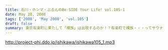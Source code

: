 ```yaml
---
title: 石川・ホンマ・ぶるんのBe-SIDE Your Life! vol.105-1
date: May 28, 2008
tags: ['2008', 'May 2008', 'vol.105']
draft: false
summary: 東京有楽町に果たして「裸族」は出現するのか！？有楽町で裸族・・・ってサウナじゃないですからね。いたってオフィスの中にあるスタジオですからね・・・どーなんでしょーか。Tシャツをお買い求めいただいた方には感謝です。NAMAE
---
```


http://project-phi.ddo.jp/ishikawa/ishikawa105_1.mp3